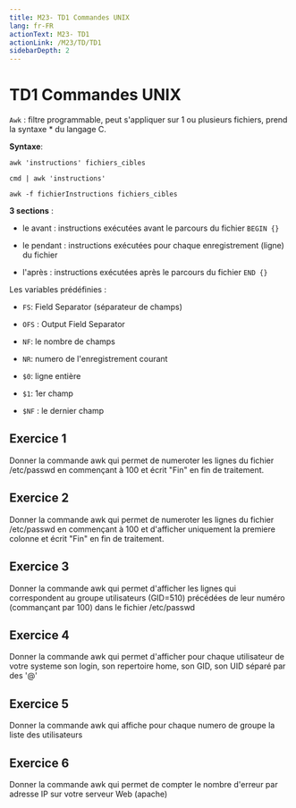 ```yaml
---
title: M23- TD1 Commandes UNIX
lang: fr-FR
actionText: M23- TD1 
actionLink: /M23/TD/TD1
sidebarDepth: 2	
---
```

# TD1 Commandes UNIX

```Awk```  : filtre programmable, peut s'appliquer sur 1 ou plusieurs fichiers, prend la syntaxe *
du langage C.

**Syntaxe**: 

```
awk 'instructions' fichiers_cibles
```		

```
cmd | awk 'instructions'
```

```
awk -f fichierInstructions fichiers_cibles
```

**3 sections** : 
	
- le avant : instructions exécutées avant le parcours du fichier
        ```BEGIN {}```

- le pendant : instructions exécutées pour chaque enregistrement (ligne) du fichier

- l'après : instructions exécutées après le parcours du fichier
        ```END {}```

Les variables prédéfinies : 
	
- ```FS```: Field Separator (séparateur de champs)

- ```OFS``` : Output Field Separator

- ```NF```: le nombre de champs

- ```NR```: numero de l'enregistrement courant

- ```$0```: ligne entière

- ```$1```: 1er champ

- ```$NF``` : le dernier champ



## Exercice 1

Donner la commande awk qui permet de numeroter les lignes du fichier /etc/passwd 
en commençant à 100 et écrit "Fin" en fin de traitement.


## Exercice 2

Donner la commande awk qui permet de numeroter les lignes du fichier /etc/passwd 
en commençant à 100 et d'afficher uniquement la premiere colonne et 
écrit "Fin" en fin de traitement.



## Exercice 3

Donner la commande awk qui permet d'afficher les lignes qui correspondent au groupe 
utilisateurs (GID=510) précédées de leur numéro (commançant par 100) 
dans le fichier /etc/passwd




## Exercice 4

Donner la commande awk qui permet d'afficher pour chaque utilisateur de votre systeme 
son login, son repertoire home, son GID, son UID séparé par des '@'



## Exercice 5

Donner la commande awk qui affiche pour chaque numero de groupe la liste des utilisateurs 




## Exercice 6

Donner la commande awk qui permet de compter le nombre d'erreur par adresse IP
sur votre serveur Web (apache)





